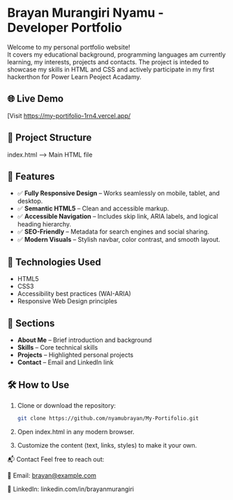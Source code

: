 # Brayan Murangiri Nyamu - Developer Portfolio

Welcome to my personal portfolio website!  
It covers my educational background, programming languages am currently learning, my interests, projects and contacts. The project is inteded to showcase my skills in HTML and CSS and actively participate in my first hackerthon for Power Learn Peoject Acadamy.

## 🌐 Live Demo

[Visit https://my-portifolio-1rn4.vercel.app/ 

## 📁 Project Structure
index.html --> Main HTML file

## 📌 Features

- ✅ **Fully Responsive Design** – Works seamlessly on mobile, tablet, and desktop.
- ✅ **Semantic HTML5** – Clean and accessible markup.
- ✅ **Accessible Navigation** – Includes skip link, ARIA labels, and logical heading hierarchy.
- ✅ **SEO-Friendly** – Metadata for search engines and social sharing.
- ✅ **Modern Visuals** – Stylish navbar, color contrast, and smooth layout.


## 🚀 Technologies Used

- HTML5
- CSS3 
- Accessibility best practices (WAI-ARIA)
- Responsive Web Design principles

## 📄 Sections

- **About Me** – Brief introduction and background
- **Skills** – Core technical skills
- **Projects** – Highlighted personal projects
- **Contact** – Email and LinkedIn link

## 🛠 How to Use

1. Clone or download the repository:
   ```bash
   git clone https://github.com/nyamubrayan/My-Portifolio.git
2. Open index.html in any modern browser.

3. Customize the content (text, links, styles) to make it your own.

📬 Contact
Feel free to reach out:

📧 Email: brayan@example.com

🔗 LinkedIn: linkedin.com/in/brayanmurangiri

   


